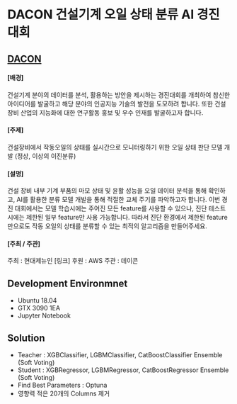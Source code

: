 # DACON 건설기계 오일 상태 분류 AI 경진대회

## [DACON](https://dacon.io/competitions/official/236013/overview/description)

#### [배경]
건설기계 분야의 데이터를 분석, 활용하는 방안을 제시하는 경진대회를 개최하여 참신한 아이디어를 발굴하고 해당 분야의 인공지능 기술의 발전을 도모하려 합니다.
또한 건설 장비 산업의 지능화에 대한 연구활동 홍보 및 우수 인재를 발굴하고자 합니다.

#### [주제]
건설장비에서 작동오일의 상태를 실시간으로 모니터링하기 위한 오일 상태 판단 모델 개발 (정상, 이상의 이진분류)

#### [설명]
건설 장비 내부 기계 부품의 마모 상태 및 윤활 성능을 오일 데이터 분석을 통해 확인하고, AI를 활용한 분류 모델 개발을 통해 적절한 교체 주기를 파악하고자 합니다.
이번 경진 대회에서는 모델 학습시에는 주어진 모든 feature를 사용할 수 있으나, 진단 테스트시에는 제한된 일부 feature만 사용 가능합니다.
따라서 진단 환경에서 제한된 feature 만으로도 작동 오일의 상태를 분류할 수 있는 최적의 알고리즘을 만들어주세요.

#### [주최 / 주관]
주최 : 현대제뉴인 [링크]
후원 : AWS
주관 : 데이콘

## Development Environmnet
- Ubuntu 18.04
- GTX 3090 1EA
- Jupyter Notebook


## Solution
- Teacher : XGBClassifier, LGBMClassifier, CatBoostClassifier Ensemble (Soft Voting)
- Student : XGBRegressor, LGBMRegressor, CatBoostRegressor Ensemble (Soft Voting)
- Find Best Parameters : Optuna
- 영향력 적은 20개의 Columns 제거
